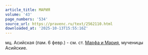 ```yaml
---
article_title: МАРИЯ
volume: '43'
page_numbers: '534'
source_url: https://pravenc.ru/text/2562110.html
downloaded_at: '2025-10-13T15:55:16Z'
---
```


мц. Асийская (пам. 6 февр.) - см. ст. [Марфа и Мария](<https://pravenc.ru/text/Марфа и Мария.html>), мученицы Асийские.
